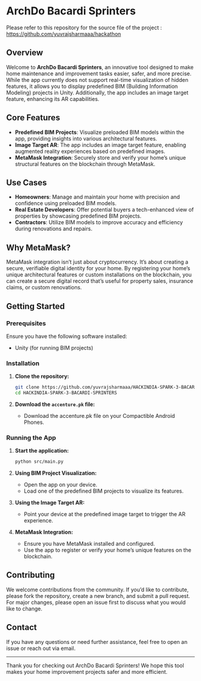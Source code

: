 # ArchDo Bacardi Sprinters

Please refer to this repository for the source file of the project : https://github.com/yuvrajsharmaaa/hackathon
## Overview
Welcome to **ArchDo Bacardi Sprinters**, an innovative tool designed to make home maintenance and improvement tasks easier, safer, and more precise. While the app currently does not support real-time visualization of hidden features, it allows you to display predefined BIM (Building Information Modeling) projects in Unity. Additionally, the app includes an image target feature, enhancing its AR capabilities.

## Core Features
- **Predefined BIM Projects**: Visualize preloaded BIM models within the app, providing insights into various architectural features.
- **Image Target AR**: The app includes an image target feature, enabling augmented reality experiences based on predefined images.
- **MetaMask Integration**: Securely store and verify your home’s unique structural features on the blockchain through MetaMask.

## Use Cases
- **Homeowners**: Manage and maintain your home with precision and confidence using preloaded BIM models.
- **Real Estate Developers**: Offer potential buyers a tech-enhanced view of properties by showcasing predefined BIM projects.
- **Contractors**: Utilize BIM models to improve accuracy and efficiency during renovations and repairs.

## Why MetaMask?
MetaMask integration isn’t just about cryptocurrency. It’s about creating a secure, verifiable digital identity for your home. By registering your home’s unique architectural features or custom installations on the blockchain, you can create a secure digital record that’s useful for property sales, insurance claims, or custom renovations.

## Getting Started

### Prerequisites
Ensure you have the following software installed:
- Unity (for running BIM projects)

### Installation

1. **Clone the repository:**

    ```bash
    git clone https://github.com/yuvrajsharmaaa/HACKINDIA-SPARK-3-BACARDI-SPRINTERS.git
    cd HACKINDIA-SPARK-3-BACARDI-SPRINTERS
    ```

2. **Download the `accenture.pk` file:**
   - Download the accenture.pk file on your Compactible Android Phones.

### Running the App

1. **Start the application:**

    ```bash
    python src/main.py
    ```

2. **Using BIM Project Visualization:**
   - Open the app on your device.
   - Load one of the predefined BIM projects to visualize its features.

3. **Using the Image Target AR:**
   - Point your device at the predefined image target to trigger the AR experience.

4. **MetaMask Integration:**
   - Ensure you have MetaMask installed and configured.
   - Use the app to register or verify your home’s unique features on the blockchain.

## Contributing
We welcome contributions from the community. If you’d like to contribute, please fork the repository, create a new branch, and submit a pull request. For major changes, please open an issue first to discuss what you would like to change.

## Contact
If you have any questions or need further assistance, feel free to open an issue or reach out via email.

---

Thank you for checking out ArchDo Bacardi Sprinters! We hope this tool makes your home improvement projects safer and more efficient.
